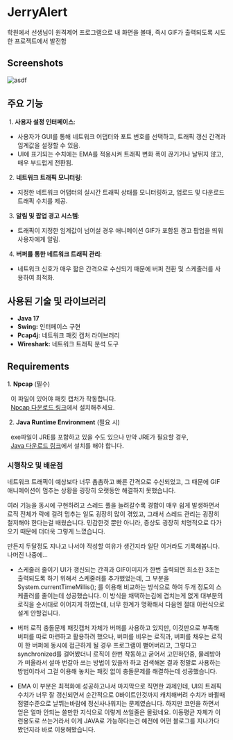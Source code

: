 
# JerryAlert
학원에서 선생님이 원격제어 프로그램으로 내 화면을 볼때, 즉시 GIF가 출력되도록 시도한 프로젝트에서 발전함



## Screenshots

![asdf](https://github.com/user-attachments/assets/654ec9fe-5a20-4d43-af0b-e484bcd1ac46)


## 주요 기능

&nbsp;1. **사용자 설정 인터페이스**:
   - 사용자가 GUI를 통해 네트워크 어댑터와 포트 번호를 선택하고, 트래픽 갱신 간격과 임계값을 설정할 수 있음.
   - UI에 표기되는 수치에는 EMA를 적용시켜 트래픽 변화 폭이 끊기거나 날뛰지 않고, 매우 부드럽게 전환됨.

&nbsp;2. **네트워크 트래픽 모니터링**:
   - 지정한 네트워크 어댑터의 실시간 트래픽 상태를 모니터링하고, 업로드 및 다운로드 트래픽 수치를 제공.
   
&nbsp;3. **알림 및 팝업 경고 시스템**:
   - 트래픽이 지정한 임계값이 넘어설 경우 애니메이션 GIF가 포함된 경고 팝업을 띄워 사용자에게 알림.

&nbsp;4. **버퍼를 통한 네트워크 트래픽 관리**:
   - 네트워크 신호가 매우 짧은 간격으로 수신되기 때문에 버퍼 전환 및 스케줄러를 사용하여 최적화.


## 사용된 기술 및 라이브러리
- **Java 17**
- **Swing:** 인터페이스 구현
- **Pcap4j:** 네트워크 패킷 캡처 라이브러리
- **Wireshark:** 네트워크 트래픽 분석 도구


## Requirements
1.&nbsp;**Npcap** (필수)

&nbsp; 이 파일이 있어야 패킷 캡처가 작동합니다.  
&nbsp; [Npcap 다운로드 링크](https://npcap.com)에서 설치해주세요.

&nbsp;2. **Java Runtime Environment** (필요 시)

&nbsp; exe파일이 JRE를 포함하고 있을 수도 있으나 만약 JRE가 필요할 경우,  
&nbsp; [Java 다운로드 링크](https://www.java.com/ko/download/)에서 설치를 해야 합니다.  

### 시행착오 및 배운점

네트워크 트래픽이 예상보다 너무 촘촘하고 빠른 간격으로 수신되었고, 그 때문에 GIF 애니메이션이 멈추는 상황을 굉장히 오랫동안 해결하지 못했습니다.   

여러 기능을 동시에 구현하려고 스레드 풀을 늘려갈수록 경합이 매우 쉽게 발생하면서 로직 전체가 락에 걸려 멈추는 일도 굉장히 많이 겪었고, 그래서 스레드 관리는 굉장히 철저해야 한다는걸 배웠습니다. 민감한것 뿐만 아니라, 증상도 굉장히 치명적으로 다가오기 때문에 더더욱 그렇게 느꼈습니다.  

만든지 두달정도 지나고 나서야 작성할 여유가 생긴지라 일단 이거라도 기록해봅니다. 나머진 나중에...

- 스케줄러 줄이기
UI가 갱신되는 간격과 GIF이미지가 한번 출력되면 최소한 3초는 출력되도록 하기 위해서 스케줄러를 추가했었는데, 그 부분을 System.currentTimeMillis(); 를 이용해 비교하는 방식으로 하여 두개 정도의 스케줄러를 줄이는데 성공했습니다. 이 방식을 채택하는김에 겹치는게 없게 대부분의 로직을 순서대로 이어지게 하였는데, 너무 한계가 명확해서 다음엔 절대 이런식으로 설계 안할겁니다.

- 버퍼 로직 충돌문제
패킷캡처 자체가 버퍼를 사용하고 있지만, 이것만으로 부족해 버퍼를 따로 마련하고 활용하려 했으나, 버퍼를 비우는 로직과, 버퍼를 채우는 로직이 한 버퍼에 동시에 접근하게 될 경우 프로그램이 뻗어버리고, 그렇다고 synchronized를 걸어봤더니 로직이 한번 작동하고 굳어서 고민하던중, 물레방아가 떠올라서 설마 번갈아 쓰는 방법이 있을까 하고 검색해본 결과 정말로 사용하는 방법이라서 그걸 이용해 놓치는 패킷 없이 충돌문제를 해결하는데 성공했습니다.

- EMA
이 부분은 최적화에 성공하고나서 마지막으로 직면한 과제인데, UI의 트래픽 수치가 너무 잘 갱신되면서 순간적으로 0바이트인것까지 캐치해버려 수치가 바뀔때 점멸수준으로 날뛰는바람에 정신사나워지는 문제였습니다. 하지만 코인을 하면서 얻은 얼마 안되는 쓸만한 지식으로 이렇게 쓰일줄은 몰랐네요. 이동평균 자체가 이런용도로 쓰는거라서 이게 JAVA로 가능하다는건 예전에 어떤 블로그를 지나가다 봤던지라 바로 이용해봤습니다.

